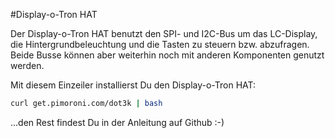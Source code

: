 <!--
---
name: Display-o-Tron HAT
class: board
type: alle
formfactor: HAT
manufacturer: Pimoroni
description: Ein 3-zeiliges LCD mit einer 6-Zonen RGB Hintergrundbeleuchtung und 6 Tasten
url: https://shop.pimoroni.com/products/display-o-tron-hat
github: https://github.com/pimoroni/dot3k
buy: https://shop.pimoroni.com/products/display-o-tron-hat
image: 'display-o-tron-hat.png'
pincount: 40
eeprom: yes
power:
  '1':
  '2':
ground:
  '6':
pin:
  3:
    mode: i2c
  5:
    mode: i2c
  22:
    name: LCD CMD/DATA
    mode: output
    active: high
  19:
    mode: spi
  22:
    name: LCD Register Select
    mode: output
  23:
    mode: spi
  24:
    name: LCD Chip Select
    mode: chipselect
    active: high
  32:
    name: LCD Reset
    mode: output
    active: low
-->
#Display-o-Tron HAT

Der Display-o-Tron HAT benutzt den SPI- und I2C-Bus um das LC-Display, die Hintergrundbeleuchtung und die Tasten zu steuern bzw. abzufragen.
Beide Busse können aber weiterhin noch mit anderen Komponenten genutzt werden.

Mit diesem Einzeiler installierst Du den Display-o-Tron HAT:

```bash
curl get.pimoroni.com/dot3k | bash
```

...den Rest findest Du in der Anleitung auf Github :-)
